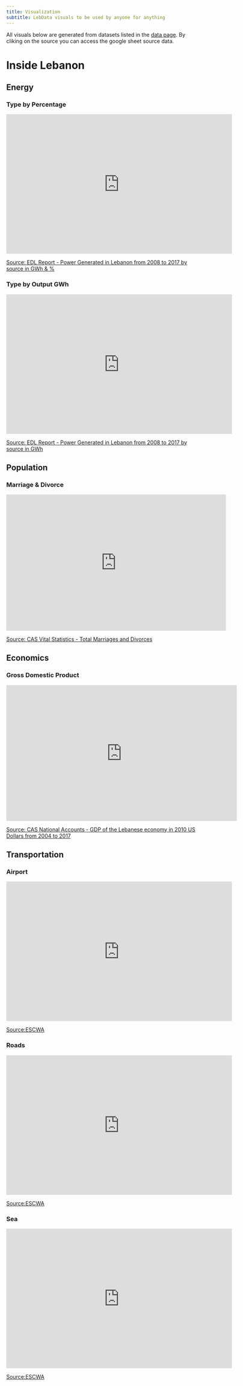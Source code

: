 ```yaml
---
title: Visualization
subtitle: LebData visuals to be used by anyone for anything
---
```

All visuals below are generated from datasets listed in the [data page](/data). By cliking on the source you can access the google sheet source data.

# Inside Lebanon

## Energy

### Type by Percentage
<iframe width="600" height="371" seamless frameborder="0" scrolling="no" src="https://docs.google.com/spreadsheets/d/e/2PACX-1vQOobR3ztexb9B4gySS-pOF74JmEx71M6FjWgLj7aD6x2EP9j0vatRZlYjQe0v6fQ/pubchart?oid=1585217072&amp;format=interactive"></iframe>

[Source: EDL Report - Power Generated in Lebanon from 2008 to 2017 by source in GWh & %](https://docs.google.com/spreadsheets/d/1eo7gPmb1CmrT4MRspaDLn76rAC_9KX7n/edit?dls=true#gid=154151508)

### Type by Output GWh
<iframe width="600" height="371" seamless frameborder="0" scrolling="no" src="https://docs.google.com/spreadsheets/d/e/2PACX-1vQOobR3ztexb9B4gySS-pOF74JmEx71M6FjWgLj7aD6x2EP9j0vatRZlYjQe0v6fQ/pubchart?oid=1615684449&amp;format=interactive"></iframe>

[Source: EDL Report - Power Generated in Lebanon from 2008 to 2017 by source in GWh](https://docs.google.com/spreadsheets/d/1eo7gPmb1CmrT4MRspaDLn76rAC_9KX7n/edit#gid=154151508)

## Population

### Marriage & Divorce
<iframe width="583.5" height="361.65814696485626" seamless frameborder="0" scrolling="no" src="https://docs.google.com/spreadsheets/d/e/2PACX-1vSPkdno8cTqQq_szOrjS44_3BmfTdIYqpBIbvNFdn6aufzGOm5UWu-74KLGqacE8w/pubchart?oid=697293126&amp;format=interactive"></iframe>

[Source: CAS Vital Statistics - Total Marriages and Divorces](https://docs.google.com/spreadsheets/d/1BEW8LSHP15b9rx0mPYTL1kGweHFNkWwh/edit#gid=1492715770)

## Economics

### Gross Domestic Product
<iframe width="613" height="361" seamless frameborder="0" scrolling="no" src="https://docs.google.com/spreadsheets/d/e/2PACX-1vQ4kLEAFDl7srzZ7lCrFIqpP1EOS08tf6KpY0_yxP-Aj8dsqlZeJTFz1M_L5D0vdQ/pubchart?oid=638980207&amp;format=interactive"></iframe>

[Source: CAS National Accounts - GDP of the Lebanese economy in 2010 US Dollars from 2004 to 2017](https://docs.google.com/spreadsheets/d/1ScKqkRmfllMAvFK4p34mIZ3tHD9E_VYt/edit#gid=1881081744)


## Transportation

### Airport
<iframe width="600" height="371" seamless frameborder="0" scrolling="no" src="https://docs.google.com/spreadsheets/d/e/2PACX-1vQnJeJQhMp1TR1CLaqrkIDy_m_DFBBFadQNOo4phxa1hHM__MEAX-lgl8lK2UnlTw/pubchart?oid=1221113927&amp;format=interactive"></iframe>

[Source:ESCWA](https://docs.google.com/spreadsheets/d/1vofXDHyvyoqpb1ZmaNVz07j32aODCynv/edit#gid=1216662639)

### Roads
<iframe width="600" height="371" seamless frameborder="0" scrolling="no" src="https://docs.google.com/spreadsheets/d/e/2PACX-1vQnJeJQhMp1TR1CLaqrkIDy_m_DFBBFadQNOo4phxa1hHM__MEAX-lgl8lK2UnlTw/pubchart?oid=882706529&amp;format=interactive"></iframe>

[Source:ESCWA](https://docs.google.com/spreadsheets/d/1vofXDHyvyoqpb1ZmaNVz07j32aODCynv/edit#gid=1216662639)

### Sea
<iframe width="600" height="371" seamless frameborder="0" scrolling="no" src="https://docs.google.com/spreadsheets/d/e/2PACX-1vQnJeJQhMp1TR1CLaqrkIDy_m_DFBBFadQNOo4phxa1hHM__MEAX-lgl8lK2UnlTw/pubchart?oid=510174335&amp;format=interactive"></iframe>

[Source:ESCWA](https://docs.google.com/spreadsheets/d/1vofXDHyvyoqpb1ZmaNVz07j32aODCynv/edit#gid=1216662639)